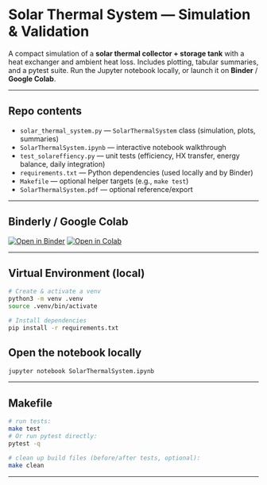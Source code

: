 # Solar Thermal System — Simulation & Validation

A compact simulation of a **solar thermal collector + storage tank** with a heat exchanger and ambient heat loss. Includes plotting, tabular summaries, and a pytest suite. Run the Jupyter notebook locally, or launch it on **Binder** / **Google Colab**.

---

## Repo contents

- `solar_thermal_system.py` — `SolarThermalSystem` class (simulation, plots, summaries)
- `SolarThermalSystem.ipynb` — interactive notebook walkthrough
- `test_solareffiency.py` — unit tests (efficiency, HX transfer, energy balance, daily integration)
- `requirements.txt` — Python dependencies (used locally and by Binder)
- `Makefile` — optional helper targets (e.g., `make test`)
- `SolarThermalSystem.pdf` — optional reference/export

---

## Binderly / Google Colab

[![Open in Binder](https://mybinder.org/badge_logo.svg)](https://mybinder.org/v2/gh/aldenpark/solar-tank-simulation/HEAD?urlpath=%2Fdoc%2Ftree%2FSolarThermalSystem.ipynb)
[![Open in Colab](https://colab.research.google.com/assets/colab-badge.svg)](https://colab.research.google.com/github/aldenpark/solar-tank-simulation/blob/main/SolarThermalSystem.ipynb)

---

## Virtual Environment (local)

```bash
# Create & activate a venv
python3 -m venv .venv
source .venv/bin/activate

# Install dependencies
pip install -r requirements.txt
```

## Open the notebook locally

```bash
jupyter notebook SolarThermalSystem.ipynb
```

---

## Makefile

```bash
# run tests:
make test
# Or run pytest directly:
pytest -q

# clean up build files (before/after tests, optional):
make clean
```

---
